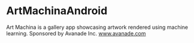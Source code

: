 # ArtMachinaAndroid
Art Machina is a gallery app showcasing artwork rendered using machine learning. Sponsored by Avanade Inc. www.avanade.com
